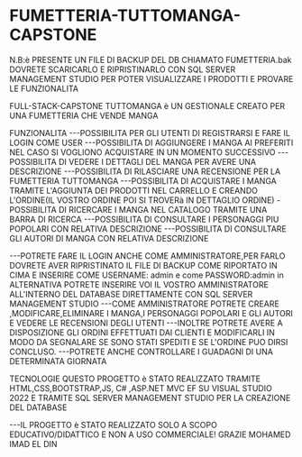 # FUMETTERIA-TUTTOMANGA-CAPSTONE
N.B:è PRESENTE UN FILE DI BACKUP DEL DB CHIAMATO FUMETTERIA.bak DOVRETE SCARICARLO E RIPRISTINARLO CON SQL SERVER MANAGEMENT STUDIO PER POTER VISUALIZZARE I PRODOTTI E PROVARE LE FUNZIONALITA

FULL-STACK-CAPSTONE
TUTTOMANGA è UN GESTIONALE CREATO PER UNA FUMETTERIA CHE VENDE MANGA

FUNZIONALITA
---POSSIBILITA PER GLI UTENTI DI REGISTRARSI E FARE IL LOGIN COME USER
---POSSIBILITA DI AGGIUNGERE I MANGA AI PREFERITI NEL CASO SI VOGLIONO ACQUISTARE IN UN MOMENTO SUCCESSIVO
---POSSIBILITA DI VEDERE I DETTAGLI DEL MANGA PER AVERE UNA DESCRIZIONE 
---POSSIBILITA DI RILASCIARE UNA RECENSIONE PER LA FUMETTERIA TUTTOMANGA
---POSSIBILITA DI ACQUISTARE I MANGA TRAMITE L'AGGIUNTA DEI PRODOTTI NEL CARRELLO E CREANDO L'ORDINE(IL VOSTRO ORDINE POI SI TROVERà IN DETTAGLIO ORDINE)
-POSSIBILITA DI RICERCARE I MANGA NEL CATALOGO TRAMITE UNA BARRA DI RICERCA
---POSSIBILITA DI CONSULTARE I PERSONAGGI PIU POPOLARI CON RELATIVA DESCRIZIONE
---POSSIBILITA DI CONSULTARE GLI AUTORI DI MANGA CON RELATIVA DESCRIZIONE

---POTRETE FARE IL LOGIN ANCHE COME AMMINISTRATORE,PER FARLO DOVRETE AVER RIPRISTINATO IL FILE DI BACKUP COME RIPORTATO IN CIMA E INSERIRE COME USERNAME: admin e come  PASSWORD:admin
in ALTERNATIVA POTRETE INSERIRE VOI IL VOSTRO AMMINISTRATORE ALL'INTERNO DEL DATABASE DIRETTAMENTE CON SQL SERVER MANAGEMENT STUDIO
---COME AMMINISTRATORE POTRETE CREARE ,MODIFICARE,ELIMINARE I MANGA,I PERSONAGGI POPOLARI E GLI AUTORI E VEDERE LE RECENSIONI DEGLI UTENTI
---INOLTRE POTRETE AVERE A DISPOSIZIONE GLI ORDINI EFFETTUATI DAI CLIENTI E MODIFICARLI IN MODO DA SEGNALARE SE SONO STATI SPEDITI E SE L'ORDINE PUO DIRSI CONCLUSO.
---POTRETE ANCHE CONTROLLARE I GUADAGNI DI UNA DETERMINATA GIORNATA

TECNOLOGIE
QUESTO PROGETTO è STATO REALIZZATO TRAMITE HTML,CSS,BOOTSTRAP,JS, C# ,ASP.NET MVC EF SU VISUAL STUDIO 2022 E TRAMITE SQL SERVER MANAGEMENT STUDIO PER LA CREAZIONE DEL DATABASE

---IL PROGETTO è STATO REALIZZATO SOLO A SCOPO EDUCATIVO/DIDATTICO E NON A USO COMMERCIALE!
GRAZIE
MOHAMED IMAD EL DIN



